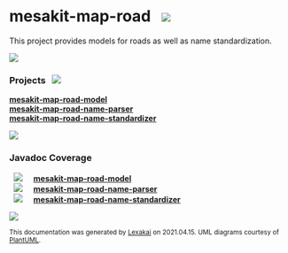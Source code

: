 # mesakit-map-road &nbsp;&nbsp;![](https://www.kivakit.org/images/gears-40.png)

This project provides models for roads as well as name standardization.

![](https://www.kivakit.org/images/horizontal-line.png)

[//]: # (start-user-text)



[//]: # (end-user-text)

### Projects &nbsp; ![](https://www.kivakit.org/images/gears-40.png)

[**mesakit-map-road-model**](model/README.md)  
[**mesakit-map-road-name-parser**](name-parser/README.md)  
[**mesakit-map-road-name-standardizer**](name-standardizer/README.md)  

![](https://www.kivakit.org/images/short-horizontal-line.png)

### Javadoc Coverage

&nbsp;  ![](https://www.kivakit.org/images/meter-40-12.png) &nbsp; &nbsp; [**mesakit-map-road-model**](model/README.md)  
&nbsp;  ![](https://www.kivakit.org/images/meter-50-12.png) &nbsp; &nbsp; [**mesakit-map-road-name-parser**](name-parser/README.md)  
&nbsp;  ![](https://www.kivakit.org/images/meter-30-12.png) &nbsp; &nbsp; [**mesakit-map-road-name-standardizer**](name-standardizer/README.md)

[//]: # (start-user-text)



[//]: # (end-user-text)

![](https://www.kivakit.org/images/horizontal-line.png)

  
<sub>This documentation was generated by [Lexakai](https://github.com/Telenav/lexakai) on 2021.04.15. UML diagrams courtesy
of [PlantUML](http://plantuml.com).</sub>
